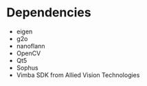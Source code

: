 Dependencies
============

* eigen
* g2o
* nanoflann
* OpenCV
* Qt5
* Sophus
* Vimba SDK from Allied Vision Technologies

